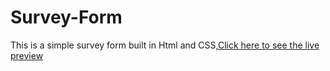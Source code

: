 # Survey-Form

This is a simple survey form built in Html and CSS,[Click here to see the live preview](https://codepen.io/Chisom_Nnabuihe/full/KKpomyg)